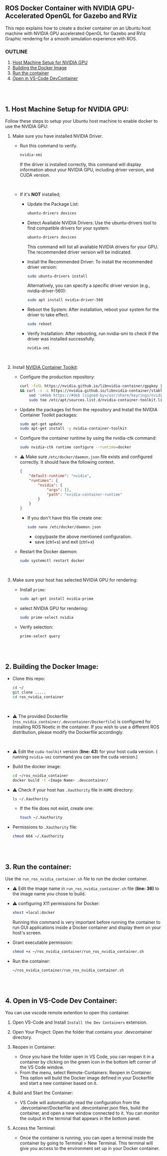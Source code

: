 ## ROS Docker Container with NVIDIA GPU-Accelerated OpenGL for Gazebo and RViz

This repo explains how to create a docker container on an Ubuntu host machine with NVIDIA GPU accelerated OpenGL for Gazebo and RViz Graphic rendering for a smooth simulation experience with ROS. 

### OUTLINE
1. [Host Machine Setup for NVIDIA GPU](#1-host-machine-setup-for-nvidia-gpu)
2. [Building the Docker Image](#2-building-the-docker-image)
3. [Run the container](#3-run-the-container)
4. [Open in VS-Code DevContainer](#4-open-in-vs-code-dev-container)

</br>
</br>

## 1. Host Machine Setup for NVIDIA GPU:

Follow these steps to setup your Ubuntu host machine to enable docker to use the NVIDIA GPU:

1. Make sure you have installed NVIDIA Driver. 
    - Run this command to verify.
        ```bash
        nvidia-smi
        ```

        If the driver is installed correctly, this command will display information about your NVIDIA GPU, including driver version, and CUDA version. 
        
        </br>

    - If it's **NOT** installed;
        - Update the Package List:
            ```bash
            ubuntu-drivers devices
            ```  
        - Detect Available NVIDIA Drivers: Use the ubuntu-drivers tool to find compatible drivers for your system:
            ```bash
            ubuntu-drivers devices
            ```

            This command will list all available NVIDIA drivers for your GPU. The recommended driver version will be indicated.

        - Install the Recommended Driver: To install the recommended driver version:
            ```bash
            sudo ubuntu-drivers install
            ```

            Alternatively, you can specify a specific driver version (e.g., nvidia-driver-560):

            ```bash
            sudo apt install nvidia-driver-560
            ```
        
        - Reboot the System: After installation, reboot your system for the driver to take effect.
            ```bash
            sudo reboot
            ```

        - Verify Installation: After rebooting, run nvidia-smi to check if the driver was installed successfully.
            ```bash
            nvidia-smi
            ```
            </br>


2. Install [NVIDIA Container Toolkit](https://docs.nvidia.com/datacenter/cloud-native/container-toolkit/latest/install-guide.html):

    -  Configure the production repository:
        ```bash
        curl -fsSL https://nvidia.github.io/libnvidia-container/gpgkey | sudo gpg --dearmor -o /usr/share/keyrings/nvidia-container-toolkit-keyring.gpg \
        && curl -s -L https://nvidia.github.io/libnvidia-container/stable/deb/nvidia-container-toolkit.list | \
            sed 's#deb https://#deb [signed-by=/usr/share/keyrings/nvidia-container-toolkit-keyring.gpg] https://#g' | \
            sudo tee /etc/apt/sources.list.d/nvidia-container-toolkit.list

        ```

    - Update the packages list from the repository and Install the NVIDIA Container Toolkit packages:
        ```bash
        sudo apt-get update
        sudo apt-get install -y nvidia-container-toolkit
        ```

    - Configure the container runtime by using the nvidia-ctk command:
        ```bash
        sudo nvidia-ctk runtime configure --runtime=docker
        ```
    - ⚠️ Make sure `/etc/docker/daemon.json` file exists and configured correctly. It should have the following context.
        ```json
        {
            "default-runtime": "nvidia",
            "runtimes": {
                "nvidia": {
                    "args": [],
                    "path": "nvidia-container-runtime"
                }
            }
        }
        ```

        - If you don't have this file create one:
            ```bash
            sudo nano /etc/docker/daemon.json
            ```

            - copy/paste the above mentioned configuration.
            - save (ctrl+s) and exit (ctrl+x)

    - Restart the Docker daemon:
        ```bash
        sudo systemctl restart docker
        ```
</br>

3. Make sure your host has selected NVIDIA GPU for rendering:

    - Install `prime`:
        ```bash
        sudo apt-get install nvidia-prime
        ```
    
    - select NVIDIA GPU for rendering:
        ```bash
        sudo prime-select nvidia
        ```
    
    - Verify selection:
        ```bash
        prime-select query
        ```


</br>
</br>

## 2. Building the Docker Image:

- Clone this repo:
    ```bash
    cd ~/
    git clone .....
    cd ros_nvidia_container
    ```
    </br>

- ⚠️ The provided Dockerfile  (`ros_nvidia_container/.devcontainer/Dockerfile`) is configured for installing ROS Noetic in the container. If you wish to use a different ROS distribution, please modify the Dockerfile accordingly.
</br>

- ⚠️ Edit the `cuda-toolkit` version (**line: 43**) for your host cuda version. ( running `nvidia-smi` command you can see the cuda version.)
- Build the docker image:
    ```bash
    cd ~/ros_nvidia_container
    docker build -t <Image Name> .devcontainer/
    ```

- ⚠️ Check if your host has `.Xauthority` file in `HOME` directory:
    ```bash 
    ls ~/.Xauthority
    ```

    - If the file does not exist, create one:

        ```bash
        touch ~/.Xauthority
        ```

-  Permissions to `.Xauthority` file:
    ```bash
    chmod 664 ~/.Xauthority
    ```

</br>
</br>

## 3. Run the container:

Use the `run_ros_nvidia_container.sh` file to run the docker container. 

- ⚠️ Edit the image name in `run_ros_nvidia_container.sh` file (**line: 36)** to the image name you chose to build.

- ⚠️ configuring X11 permissions for Docker:
    ```bash
    xhost +local:docker
    ```
    Running this command is very important before running the container to run GUI applications inside a Docker container and display them on your host's screen.

- Grant executable permission:
    ```bash
    chmod +x ~/ros_nvidia_container/run_ros_nvidia_container.sh
    ```

- Run the container:
    ```bash
    ~/ros_nvidia_container/run_ros_nvidia_container.sh
    ```

</br></br>

## 4. Open in VS-Code Dev Container:

You can use vscode remote extention to open this container.

1. Open VS-Code and Install `Install the Dev Containers` extension.

2. Open Your Project: Open the folder that contains your .devcontainer directory.

3. Reopen in Container:
    - Once you have the folder open in VS Code, you can reopen it in a container by clicking on the green icon in the bottom left corner of the VS Code window.
    - From the menu, select Remote-Containers: Reopen in Container. This option will build the Docker image defined in your Dockerfile and start a new container based on it.

4. Build and Start the Container: 
    - VS Code will automatically read the configuration from the .devcontainer/Dockerfile and .devcontainer.json files, build the container, and open a new window connected to it. You can monitor the output in the terminal that appears in the bottom panel.

5. Access the Terminal: 
    - Once the container is running, you can open a terminal inside the container by going to Terminal > New Terminal. This terminal will give you access to the environment set up in your Docker container.

